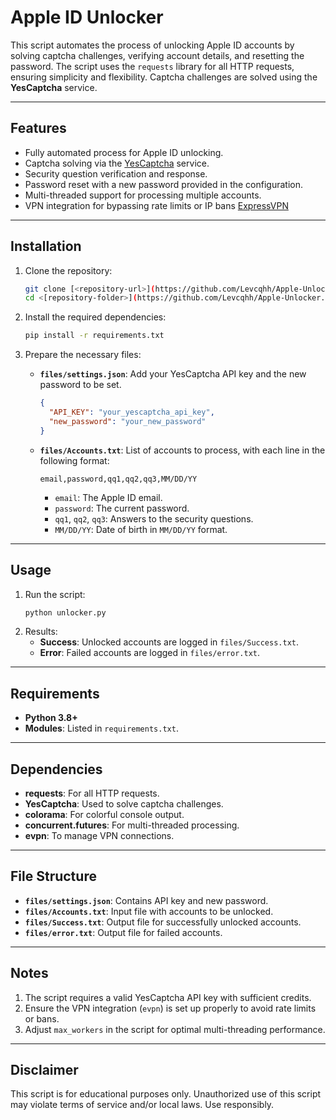 
# Apple ID Unlocker

This script automates the process of unlocking Apple ID accounts by solving captcha challenges, verifying account details, and resetting the password. The script uses the `requests` library for all HTTP requests, ensuring simplicity and flexibility. Captcha challenges are solved using the **YesCaptcha** service.

---

## Features

- Fully automated process for Apple ID unlocking.
- Captcha solving via the [YesCaptcha](https://yescaptcha.com) service.
- Security question verification and response.
- Password reset with a new password provided in the configuration.
- Multi-threaded support for processing multiple accounts.
- VPN integration for bypassing rate limits or IP bans [ExpressVPN](https://www.expressvpn.com/go/home?gad_source=1&gclid=Cj0KCQiAvvO7BhC-ARIsAGFyToXmrJ1y0xWaGxR4_VjarR62fdbninp7bHhV_XymHZHfBhCq931f7E8aAosuEALw_wcB)

---

## Installation

1. Clone the repository:
   ```bash
   git clone [<repository-url>](https://github.com/Levcqhh/Apple-Unlocker.git)
   cd <[repository-folder>](https://github.com/Levcqhh/Apple-Unlocker.git)
   ```

2. Install the required dependencies:
   ```bash
   pip install -r requirements.txt
   ```

3. Prepare the necessary files:
   - **`files/settings.json`**:
     Add your YesCaptcha API key and the new password to be set.
     ```json
     {
       "API_KEY": "your_yescaptcha_api_key",
       "new_password": "your_new_password"
     }
     ```
   - **`files/Accounts.txt`**:
     List of accounts to process, with each line in the following format:
     ```text
     email,password,qq1,qq2,qq3,MM/DD/YY
     ```
     - `email`: The Apple ID email.
     - `password`: The current password.
     - `qq1`, `qq2`, `qq3`: Answers to the security questions.
     - `MM/DD/YY`: Date of birth in `MM/DD/YY` format.

---

## Usage

1. Run the script:
   ```bash
   python unlocker.py
   ```
2. Results:
   - **Success**: Unlocked accounts are logged in `files/Success.txt`.
   - **Error**: Failed accounts are logged in `files/error.txt`.

---

## Requirements

- **Python 3.8+**
- **Modules**: Listed in `requirements.txt`.

---

## Dependencies

- **requests**: For all HTTP requests.
- **YesCaptcha**: Used to solve captcha challenges.
- **colorama**: For colorful console output.
- **concurrent.futures**: For multi-threaded processing.
- **evpn**: To manage VPN connections.

---

## File Structure

- **`files/settings.json`**: Contains API key and new password.
- **`files/Accounts.txt`**: Input file with accounts to be unlocked.
- **`files/Success.txt`**: Output file for successfully unlocked accounts.
- **`files/error.txt`**: Output file for failed accounts.

---

## Notes

1. The script requires a valid YesCaptcha API key with sufficient credits.
2. Ensure the VPN integration (`evpn`) is set up properly to avoid rate limits or bans.
3. Adjust `max_workers` in the script for optimal multi-threading performance.

---

## Disclaimer

This script is for educational purposes only. Unauthorized use of this script may violate terms of service and/or local laws. Use responsibly.

